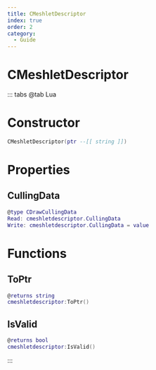 ```yaml
---
title: CMeshletDescriptor
index: true
order: 2
category:
  - Guide
---
```


# CMeshletDescriptor

::: tabs
@tab Lua
# Constructor
```lua
CMeshletDescriptor(ptr --[[ string ]])
```
# Properties
## CullingData 
```lua
@type CDrawCullingData
Read: cmeshletdescriptor.CullingData
Write: cmeshletdescriptor.CullingData = value
```
# Functions
## ToPtr
```lua
@returns string
cmeshletdescriptor:ToPtr()
```
## IsValid
```lua
@returns bool
cmeshletdescriptor:IsValid()
```

:::